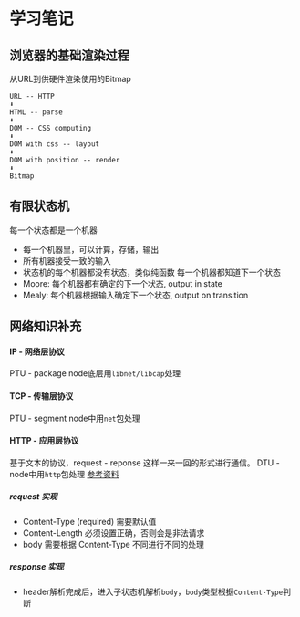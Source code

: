 # 学习笔记

## 浏览器的基础渲染过程 
从URL到供硬件渲染使用的Bitmap
```
URL -- HTTP
⬇️
HTML -- parse
⬇️
DOM -- CSS computing
⬇️
DOM with css -- layout
⬇️
DOM with position -- render
⬇️
Bitmap
```

## 有限状态机
每一个状态都是一个机器
- 每一个机器里，可以计算，存储，输出
- 所有机器接受一致的输入
- 状态机的每个机器都没有状态，类似纯函数
每一个机器都知道下一个状态
- Moore: 每个机器都有确定的下一个状态, output in state
- Mealy: 每个机器根据输入确定下一个状态, output on transition

## 网络知识补充
#### IP - 网络层协议
PTU - package
node底层用`libnet/libcap`处理
#### TCP - 传输层协议
PTU - segment
node中用`net`包处理
#### HTTP - 应用层协议
基于文本的协议，request - reponse 这样一来一回的形式进行通信。
DTU - 
node中用`http`包处理
[参考资料](https://developer.mozilla.org/zh-CN/docs/Web/HTTP/Overview)

##### request 实现
- Content-Type (required) 需要默认值
- Content-Length 必须设置正确，否则会是非法请求
- body 需要根据 Content-Type 不同进行不同的处理

##### response 实现
- header解析完成后，进入子状态机解析`body`，`body`类型根据`Content-Type`判断